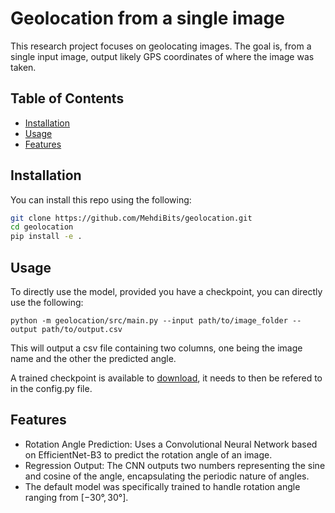 # Geolocation from a single image


This research project focuses on geolocating images. The goal is, from a single input image, output likely GPS coordinates of where the image was taken.

## Table of Contents

- [Installation](#installation)
- [Usage](#usage)
- [Features](#features)

## Installation

You can install this repo using the following:

```bash
git clone https://github.com/MehdiBits/geolocation.git
cd geolocation
pip install -e .
```

## Usage
To directly use the model, provided you have a checkpoint, you can directly use the following:

```
python -m geolocation/src/main.py --input path/to/image_folder --output path/to/output.csv
```

This will output a csv file containing two columns, one being the image name and the other the predicted angle.

A trained checkpoint is available to [download](https://drive.google.com/file/d/1myCTKFY4jt1xVDdf0EM2H3Vt0TCKVS5W/view?usp=drive_link), it needs to then be refered to in the config.py file.

## Features
- Rotation Angle Prediction: Uses a Convolutional Neural Network based on EfficientNet-B3 to predict the rotation angle of an image.
- Regression Output: The CNN outputs two numbers representing the sine and cosine of the angle, encapsulating the periodic nature of angles.
- The default model was specifically trained to handle rotation angle ranging from $[-30°, 30°]$.

